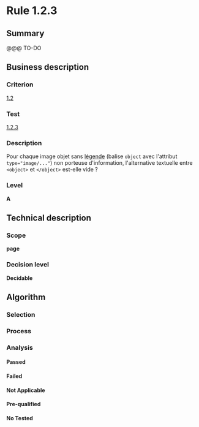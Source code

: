 # Rule 1.2.3


## Summary

@@@ TO-DO

## Business description

### Criterion

[1.2](http://references.modernisation.gouv.fr/referentiel-technique-0#crit-1-2)

### Test

[1.2.3](http://references.modernisation.gouv.fr/referentiel-technique-0#test-1-2-3)

### Description

Pour chaque image objet sans <a href="http://references.modernisation.gouv.fr/referentiel-technique-0#mLegendeImage">l&eacute;gende</a> (balise `object` avec l'attribut `type="image/..."`) non porteuse d'information, l'alternative textuelle entre `<object>` et `</object>` est-elle vide ?

### Level

**A**

## Technical description

### Scope

**page**

### Decision level

**Decidable**

## Algorithm

### Selection

### Process

### Analysis

#### Passed

#### Failed

#### Not Applicable

#### Pre-qualified

#### No Tested 
